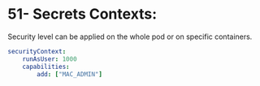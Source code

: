 
# 51- Secrets Contexts:

Security level can be applied on the whole pod or on specific containers.

```yaml
securityContext:
    runAsUser: 1000
    capabilities:
        add: ["MAC_ADMIN"]
```